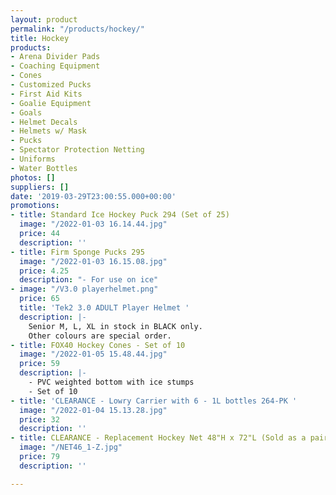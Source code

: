 ```yaml
---
layout: product
permalink: "/products/hockey/"
title: Hockey
products:
- Arena Divider Pads
- Coaching Equipment
- Cones
- Customized Pucks
- First Aid Kits
- Goalie Equipment
- Goals
- Helmet Decals
- Helmets w/ Mask
- Pucks
- Spectator Protection Netting
- Uniforms
- Water Bottles
photos: []
suppliers: []
date: '2019-03-29T23:00:55.000+00:00'
promotions:
- title: Standard Ice Hockey Puck 294 (Set of 25)
  image: "/2022-01-03 16.14.44.jpg"
  price: 44
  description: ''
- title: Firm Sponge Pucks 295
  image: "/2022-01-03 16.15.08.jpg"
  price: 4.25
  description: "- For use on ice"
- image: "/V3.0 playerhelmet.png"
  price: 65
  title: 'Tek2 3.0 ADULT Player Helmet '
  description: |-
    Senior M, L, XL in stock in BLACK only.
    Other colours are special order.
- title: FOX40 Hockey Cones - Set of 10
  image: "/2022-01-05 15.48.44.jpg"
  price: 59
  description: |-
    - PVC weighted bottom with ice stumps
    - Set of 10
- title: 'CLEARANCE - Lowry Carrier with 6 - 1L bottles 264-PK '
  image: "/2022-01-04 15.13.28.jpg"
  price: 32
  description: ''
- title: CLEARANCE - Replacement Hockey Net 48"H x 72"L (Sold as a pair)
  image: "/NET46_1-Z.jpg"
  price: 79
  description: ''

---
```

